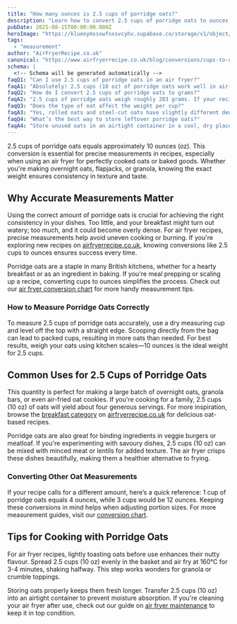 ```yaml
---
title: "How many ounces is 2.5 cups of porridge oats?"
description: "Learn how to convert 2.5 cups of porridge oats to ounces with our easy guide—perfect for air fryer recipes and meal prep!"
pubDate: 2025-08-15T00:00:00.000Z
heroImage: "https://klueoymssxwfnxsvcyhv.supabase.co/storage/v1/object/public/Shmucket/how-many-ounces-is-2-5-cups-of-porridge-oats.webp"
tags:
  - "measurement"
author: "AirFryerRecipe.co.uk"
canonical: "https://www.airfryerrecipe.co.uk/blog/conversions/cups-to-ounces/how-many-ounces-is-2-5-cups-of-porridge-oats"
schema: |
  <!-- Schema will be generated automatically -->
faqQ1: "Can I use 2.5 cups of porridge oats in an air fryer?"
faqA1: "Absolutely! 2.5 cups (10 oz) of porridge oats work well in air fryer recipes like granola, cookies, or crumbles. Just ensure even spreading in the basket for consistent cooking. Preheat the air fryer for best results."
faqQ2: "How do I convert 2.5 cups of porridge oats to grams?"
faqA2: "2.5 cups of porridge oats weigh roughly 283 grams. If your recipe uses metric measurements, this conversion ensures accuracy. Use a kitchen scale for precise results, especially in baking."
faqQ3: "Does the type of oat affect the weight per cup?"
faqA3: "Yes, rolled oats and steel-cut oats have slightly different densities. However, for standard porridge oats, 2.5 cups will generally weigh around 10 ounces. Always check packaging for specific weight guidelines."
faqQ4: "What’s the best way to store leftover porridge oats?"
faqA4: "Store unused oats in an airtight container in a cool, dry place. If you’ve measured 2.5 cups (10 oz) and have leftovers, sealing them properly prevents staleness and maintains freshness for weeks."
---
```

<p>2.5 cups of porridge oats equals approximately 10 ounces (oz). This conversion is essential for precise measurements in recipes, especially when using an air fryer for perfectly cooked oats or baked goods. Whether you're making overnight oats, flapjacks, or granola, knowing the exact weight ensures consistency in texture and taste.</p>  

<h2>Why Accurate Measurements Matter</h2>  
<p>Using the correct amount of porridge oats is crucial for achieving the right consistency in your dishes. Too little, and your breakfast might turn out watery; too much, and it could become overly dense. For air fryer recipes, precise measurements help avoid uneven cooking or burning. If you're exploring new recipes on <a href=https://www.airfryerrecipe.co.uk/recipes>airfryerrecipe.co.uk</a>, knowing conversions like 2.5 cups to ounces ensures success every time.</p>  

<p>Porridge oats are a staple in many British kitchens, whether for a hearty breakfast or as an ingredient in baking. If you're meal prepping or scaling up a recipe, converting cups to ounces simplifies the process. Check out our <a href=https://www.airfryerrecipe.co.uk/air-fryer-conversion-chart>air fryer conversion chart</a> for more handy measurement tips.</p>  

<h3>How to Measure Porridge Oats Correctly</h3>  
<p>To measure 2.5 cups of porridge oats accurately, use a dry measuring cup and level off the top with a straight edge. Scooping directly from the bag can lead to packed cups, resulting in more oats than needed. For best results, weigh your oats using kitchen scales—10 ounces is the ideal weight for 2.5 cups.</p>  

<h2>Common Uses for 2.5 Cups of Porridge Oats</h2>  
<p>This quantity is perfect for making a large batch of overnight oats, granola bars, or even air-fried oat cookies. If you're cooking for a family, 2.5 cups (10 oz) of oats will yield about four generous servings. For more inspiration, browse the <a href=https://www.airfryerrecipe.co.uk/recipe-category/breakfast>breakfast category</a> on <a href=https://www.airfryerrecipe.co.uk>airfryerrecipe.co.uk</a> for delicious oat-based recipes.</p>  

<p>Porridge oats are also great for binding ingredients in veggie burgers or meatloaf. If you're experimenting with savoury dishes, 2.5 cups (10 oz) can be mixed with minced meat or lentils for added texture. The air fryer crisps these dishes beautifully, making them a healthier alternative to frying.</p>  

<h3>Converting Other Oat Measurements</h3>  
<p>If your recipe calls for a different amount, here’s a quick reference: 1 cup of porridge oats equals 4 ounces, while 3 cups would be 12 ounces. Keeping these conversions in mind helps when adjusting portion sizes. For more measurement guides, visit our <a href=https://www.airfryerrecipe.co.uk/air-fryer-conversion-chart>conversion chart</a>.</p>  

<h2>Tips for Cooking with Porridge Oats</h2>  
<p>For air fryer recipes, lightly toasting oats before use enhances their nutty flavour. Spread 2.5 cups (10 oz) evenly in the basket and air fry at 160°C for 3-4 minutes, shaking halfway. This step works wonders for granola or crumble toppings.</p>  

<p>Storing oats properly keeps them fresh longer. Transfer 2.5 cups (10 oz) into an airtight container to prevent moisture absorption. If you're cleaning your air fryer after use, check out our guide on <a href=https://www.airfryerrecipe.co.uk/air-fryer-cleaner>air fryer maintenance</a> to keep it in top condition.</p>

